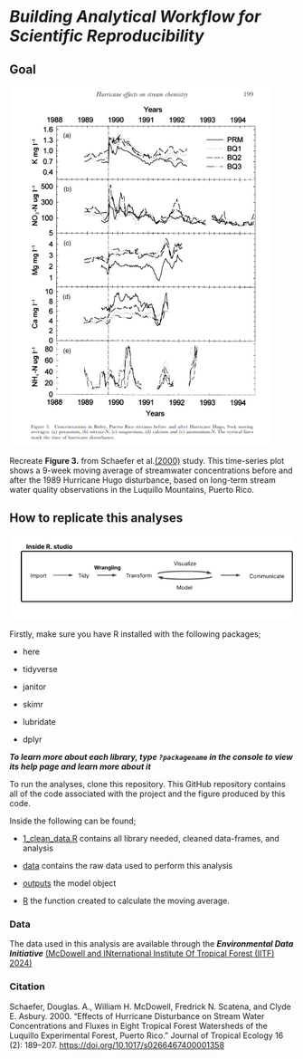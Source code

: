 # ***Building Analytical Workflow for Scientific Reproducibility***

## Goal
![**Figure 3.** Reproduced from Schaefer et al. (2000).](images/Schaeferet.alfig3.png)

Recreate **Figure 3.** from Schaefer et al.[(2000)](https://doi.org/10.1017/s0266467400001358) study. This time-series plot shows a 9-week moving average of streamwater concentrations before and after the 1989 Hurricane Hugo disturbance, based on long-term stream water quality observations in the Luquillo Mountains, Puerto Rico. 

## How to replicate this analyses
![**Flowchart**](images/workflowimage.png)

Firstly, make sure you have R installed with the following packages;

- here

- tidyverse

- janitor

- skimr

- lubridate

- dplyr

***To learn more about each library, type `?packagename` in the console to view its help page and learn more about it***

To run the analyses, clone this repository.
This GitHub repository contains all of the code associated with the project and the figure produced by this code.

Inside the following can be found;

-  [1_clean_data.R](https://github.com/IIDonaji/eds214-Repro/blob/3558ebb07ed4468eb3d0d3b50aaa8919114f908a/1_clean_data.R) 
contains all library needed, cleaned data-frames, and analysis

- [data](https://github.com/IIDonaji/eds214-Repro/tree/3558ebb07ed4468eb3d0d3b50aaa8919114f908a/data)
contains the raw data used to perform this analysis 


- [outputs](https://github.com/IIDonaji/eds214-Repro/tree/3558ebb07ed4468eb3d0d3b50aaa8919114f908a/outputs)
the model object

- [R](https://github.com/IIDonaji/eds214-Repro/tree/3558ebb07ed4468eb3d0d3b50aaa8919114f908a/R)
the function created to calculate the moving average. 

### Data
The data used in this analysis are available through the ***Environmental Data Initiative*** [(McDowell and INternational Institute Of Tropical Forest (IITF) 2024)](https://portal.edirepository.org/nis/mapbrowse?packageid=knb-lter-luq.20.4923064)


### Citation
Schaefer, Douglas. A., William H. McDowell, Fredrick N. Scatena, and Clyde E. Asbury. 2000. “Effects of Hurricane Disturbance on Stream Water Concentrations and Fluxes in Eight Tropical Forest Watersheds of the Luquillo Experimental Forest, Puerto Rico.” Journal of Tropical Ecology 16 (2): 189–207. <https://doi.org/10.1017/s0266467400001358>
